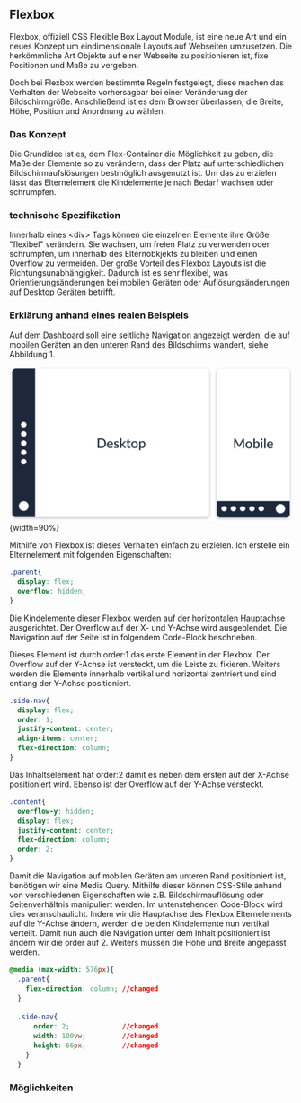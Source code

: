## Flexbox
Flexbox, offiziell CSS Flexible Box Layout Module, ist eine neue Art und ein neues Konzept um eindimensionale Layouts auf Webseiten umzusetzen. Die herkömmliche Art Objekte auf einer Webseite zu positionieren ist, fixe Positionen und Maße zu vergeben. 

Doch bei Flexbox werden bestimmte Regeln festgelegt, diese machen das Verhalten der Webseite vorhersagbar bei einer Veränderung der Bildschirmgröße. Anschließend ist es dem Browser überlassen, die Breite, Höhe, Position und Anordnung zu wählen. 

### Das Konzept
Die Grundidee ist es, dem Flex-Container die Möglichkeit zu geben, die Maße der Elemente so zu verändern, dass der Platz auf unterschiedlichen Bildschirmaufslösungen bestmöglich ausgenutzt ist. Um das zu erzielen lässt das Elternelement die Kindelemente je nach Bedarf wachsen oder schrumpfen.

### technische Spezifikation
Innerhalb eines \<div> Tags können die einzelnen Elemente ihre Größe "flexibel" verändern. Sie wachsen, um freien Platz zu verwenden oder schrumpfen, um innerhalb des Elternobkjekts zu bleiben und einen Overflow zu vermeiden. Der große Vorteil des Flexbox Layouts ist die Richtungsunabhängigkeit. Dadurch ist es sehr flexibel, was Orientierungsänderungen bei mobilen Geräten oder Auflösungsänderungen auf Desktop Geräten betrifft.

### Erklärung anhand eines realen Beispiels
Auf dem Dashboard soll eine seitliche Navigation angezeigt werden, die auf mobilen Geräten an den unteren Rand des Bildschirms wandert, siehe Abbildung 1. 

![Flexbox Beispiel](bilder/Dominik/Flexbox_Illustration_1.png){width=90%}

Mithilfe von Flexbox ist dieses Verhalten einfach zu erzielen.
Ich erstelle ein Elternelement mit folgenden Eigenschaften:


```css
.parent{
  display: flex;
  overflow: hidden;
}
```
Die Kindelemente dieser Flexbox werden auf der horizontalen Hauptachse ausgerichtet. Der Overflow auf der X- und Y-Achse wird ausgeblendet. Die Navigation auf der Seite ist in folgendem Code-Block beschrieben.

Dieses Element ist durch order:1 das erste Element in der Flexbox. Der Overflow auf der Y-Achse ist versteckt, um die Leiste zu fixieren. Weiters werden die Elemente innerhalb vertikal und horizontal zentriert und sind entlang der Y-Achse positioniert.

```css
.side-nav{
  display: flex;
  order: 1;
  justify-content: center;
  align-items: center;
  flex-direction: column;
}
```
Das Inhaltselement hat order:2 damit es neben dem ersten auf der X-Achse positioniert wird. Ebenso ist der Overflow auf der Y-Achse versteckt. 

```css
.content{
  overflow-y: hidden;
  display: flex;
  justify-content: center;
  flex-direction: column;
  order: 2;
}
```
Damit die Navigation auf mobilen Geräten am unteren Rand positioniert ist, benötigen wir eine Media Query. Mithilfe dieser können CSS-Stile anhand von verschiedenen Eigenschaften wie z.B. Bildschirmauflösung oder Seitenverhältnis manipuliert werden. Im untenstehenden Code-Block wird dies veranschaulicht. Indem wir die Hauptachse des Flexbox Elternelements auf die Y-Achse ändern, werden die beiden Kindelemente nun vertikal verteilt. Damit nun auch die Navigation unter dem Inhalt positioniert ist ändern wir die order auf 2. Weiters müssen die Höhe und Breite angepasst werden.

```css
@media (max-width: 576px){
  .parent{
    flex-direction: column;	//changed
  }

  .side-nav{
      order: 2;				//changed
      width: 100vw;			//changed
      height: 66px;			//changed
    }
  }
```

### Möglichkeiten

